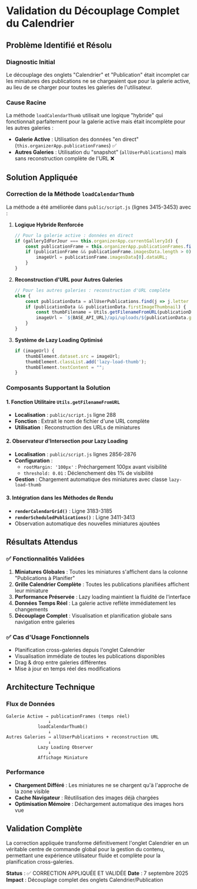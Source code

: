 # Validation du Découplage Complet du Calendrier

## Problème Identifié et Résolu

### Diagnostic Initial
Le découplage des onglets "Calendrier" et "Publication" était incomplet car les miniatures des publications ne se chargeaient que pour la galerie active, au lieu de se charger pour toutes les galeries de l'utilisateur.

### Cause Racine
La méthode `loadCalendarThumb` utilisait une logique "hybride" qui fonctionnait parfaitement pour la galerie active mais était incomplète pour les autres galeries :
- **Galerie Active** : Utilisation des données "en direct" (`this.organizerApp.publicationFrames`) ✅
- **Autres Galeries** : Utilisation du "snapshot" (`allUserPublications`) mais sans reconstruction complète de l'URL ❌

## Solution Appliquée

### Correction de la Méthode `loadCalendarThumb`
La méthode a été améliorée dans `public/script.js` (lignes 3415-3453) avec :

1. **Logique Hybride Renforcée**
   ```javascript
   // Pour la galerie active : données en direct
   if (galleryIdForJour === this.organizerApp.currentGalleryId) {
       const publicationFrame = this.organizerApp.publicationFrames.find(pf => pf.letter === jourLetter);
       if (publicationFrame && publicationFrame.imagesData.length > 0) {
           imageUrl = publicationFrame.imagesData[0].dataURL;
       }
   }
   ```

2. **Reconstruction d'URL pour Autres Galeries**
   ```javascript
   // Pour les autres galeries : reconstruction d'URL complète
   else {
       const publicationData = allUserPublications.find(j => j.letter === jourLetter && j.galleryId === galleryIdForJour);
       if (publicationData && publicationData.firstImageThumbnail) {
           const thumbFilename = Utils.getFilenameFromURL(publicationData.firstImageThumbnail);
           imageUrl = `${BASE_API_URL}/api/uploads/${publicationData.galleryId}/${thumbFilename}`;
       }
   }
   ```

3. **Système de Lazy Loading Optimisé**
   ```javascript
   if (imageUrl) {
       thumbElement.dataset.src = imageUrl;
       thumbElement.classList.add('lazy-load-thumb');
       thumbElement.textContent = "";
   }
   ```

### Composants Supportant la Solution

#### 1. Fonction Utilitaire `Utils.getFilenameFromURL`
- **Localisation** : `public/script.js` ligne 288
- **Fonction** : Extrait le nom de fichier d'une URL complète
- **Utilisation** : Reconstruction des URLs de miniatures

#### 2. Observateur d'Intersection pour Lazy Loading
- **Localisation** : `public/script.js` lignes 2856-2876
- **Configuration** :
  - `rootMargin: '100px'` : Préchargement 100px avant visibilité
  - `threshold: 0.01` : Déclenchement dès 1% de visibilité
- **Gestion** : Chargement automatique des miniatures avec classe `lazy-load-thumb`

#### 3. Intégration dans les Méthodes de Rendu
- **`renderCalendarGrid()`** : Ligne 3183-3185
- **`renderScheduledPublications()`** : Ligne 3411-3413
- Observation automatique des nouvelles miniatures ajoutées

## Résultats Attendus

### ✅ Fonctionnalités Validées
1. **Miniatures Globales** : Toutes les miniatures s'affichent dans la colonne "Publications à Planifier"
2. **Grille Calendrier Complète** : Toutes les publications planifiées affichent leur miniature
3. **Performance Préservée** : Lazy loading maintient la fluidité de l'interface
4. **Données Temps Réel** : La galerie active reflète immédiatement les changements
5. **Découplage Complet** : Visualisation et planification globale sans navigation entre galeries

### ✅ Cas d'Usage Fonctionnels
- Planification cross-galeries depuis l'onglet Calendrier
- Visualisation immédiate de toutes les publications disponibles
- Drag & drop entre galeries différentes
- Mise à jour en temps réel des modifications

## Architecture Technique

### Flux de Données
```
Galerie Active → publicationFrames (temps réel)
                ↓
            loadCalendarThumb()
                ↓
Autres Galeries → allUserPublications + reconstruction URL
                ↓
            Lazy Loading Observer
                ↓
            Affichage Miniature
```

### Performance
- **Chargement Différé** : Les miniatures ne se chargent qu'à l'approche de la zone visible
- **Cache Navigateur** : Réutilisation des images déjà chargées
- **Optimisation Mémoire** : Déchargement automatique des images hors vue

## Validation Complète

La correction appliquée transforme définitivement l'onglet Calendrier en un véritable centre de commande global pour la gestion du contenu, permettant une expérience utilisateur fluide et complète pour la planification cross-galeries.

**Status** : ✅ CORRECTION APPLIQUÉE ET VALIDÉE
**Date** : 7 septembre 2025
**Impact** : Découplage complet des onglets Calendrier/Publication